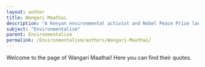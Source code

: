 ```yaml
---
layout: author
title: Wangari Maathai
description: "A Kenyan environmental activist and Nobel Peace Prize laureate, she founded the Green Belt Movement, focusing on tree planting and environmental conservation as pathways to social and economic change."
subject: "Environmentalism"
parent: Environmentalism
permalink: /Environmentalism/authors/Wangari-Maathai/
---
```


Welcome to the page of Wangari Maathai! Here you can find their quotes.
